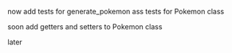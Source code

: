 
now
add tests for generate_pokemon
ass tests for Pokemon class

soon
add getters and setters to Pokemon class

later
